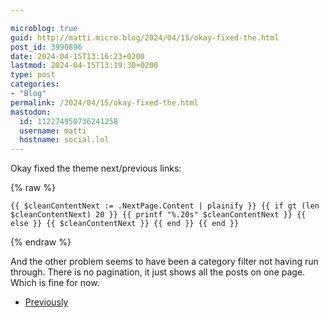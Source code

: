 ```yaml
---

microblog: true
guid: http://matti.micro.blog/2024/04/15/okay-fixed-the.html
post_id: 3990896
date: 2024-04-15T13:16:23+0200
lastmod: 2024-04-15T13:19:30+0200
type: post
categories:
- "Blog"
permalink: /2024/04/15/okay-fixed-the.html
mastodon:
  id: 112274950736241258
  username: matti
  hostname: social.lol
---
```

Okay fixed the theme next/previous links:

{% raw %}
```
{{ $cleanContentNext := .NextPage.Content | plainify }} {{ if gt (len $cleanContentNext) 20 }} {{ printf "%.20s" $cleanContentNext }} {{ else }} {{ $cleanContentNext }} {{ end }} {{ end }}
```
{% endraw %}

And the other problem seems to have been a category filter not having run through. There is no pagination, it just shows all the posts on one page. Which is fine for now.

- [Previously](https://blog.martin-haehnel.de/2024/04/15/my-theme-switch.html)
